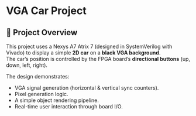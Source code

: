 # VGA Car Project

## 🎯 Project Overview
This project uses a Nexys A7 Atrix 7 (designed in SystemVerilog with Vivado) to display a simple **2D car** on a **black VGA background**.  
The car’s position is controlled by the FPGA board’s **directional buttons** (up, down, left, right).  

The design demonstrates:
- VGA signal generation (horizontal & vertical sync counters).
- Pixel generation logic.
- A simple object rendering pipeline.
- Real-time user interaction through board I/O.
